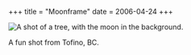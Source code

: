 +++
title = "Moonframe"
date = 2006-04-24
+++

![A shot of a tree, with the moon in the background.](http://www.aphoenix.ca/photoblog/photos/Moonframe.jpg)

A fun shot from Tofino, BC.
